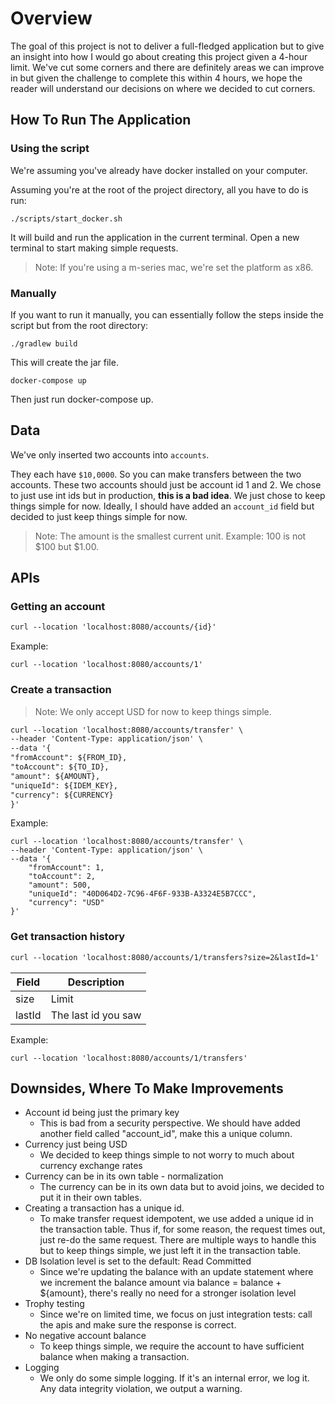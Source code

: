 # Overview

The goal of this project is not to deliver a full-fledged application but to give an insight into how I would go about 
creating this project given a 4-hour limit. We've cut some corners and there are definitely areas we can improve in
but given the challenge to complete this within 4 hours, we hope the reader will understand our decisions on where
we decided to cut corners.


## How To Run The Application

### Using the script

We're assuming you've already have docker installed on your computer.

Assuming you're at the root of the project directory, all you have to do is run:

```shell
./scripts/start_docker.sh
```
It will build and run the application in the current terminal. Open a new terminal to start making simple requests.

> Note: If you're using a m-series mac, we're set the platform as x86.  


### Manually

If you want to run it manually, you can essentially follow the steps inside the script but from the root directory:

```shell
./gradlew build
```

This will create the jar file.

```shell
docker-compose up
```
Then just run docker-compose up.

## Data

We've only inserted two accounts into `accounts`.

They each have `$10,0000`. So you can make transfers between the two accounts. 
These two accounts should just be account id 1 and 2. We chose to just use int ids but in production, **this is a bad idea**.
We just chose to keep things simple for now. Ideally, I should have added an `account_id` field but 
decided to just keep things simple for now.


> Note: The amount is the smallest current unit. Example: 100 is not $100 but $1.00.

## APIs

### Getting an account

```markdown
curl --location 'localhost:8080/accounts/{id}'
```

Example:
```shell
curl --location 'localhost:8080/accounts/1'
```

### Create a transaction

> Note: We only accept USD for now to keep things simple.

```markdown
curl --location 'localhost:8080/accounts/transfer' \
--header 'Content-Type: application/json' \
--data '{
"fromAccount": ${FROM_ID},
"toAccount": ${TO_ID},
"amount": ${AMOUNT},
"uniqueId": ${IDEM_KEY},
"currency": ${CURRENCY}
}'
```

Example:
```shell
curl --location 'localhost:8080/accounts/transfer' \
--header 'Content-Type: application/json' \
--data '{
    "fromAccount": 1,
    "toAccount": 2,
    "amount": 500,
    "uniqueId": "40D064D2-7C96-4F6F-933B-A3324E5B7CCC",
    "currency": "USD"
}'
```


### Get transaction history

```markdown
curl --location 'localhost:8080/accounts/1/transfers?size=2&lastId=1'
```

| Field  | Description         |
|--------|---------------------|
 | size   | Limit               |
 | lastId | The last id you saw |

Example:

```shell
curl --location 'localhost:8080/accounts/1/transfers'
```

## Downsides, Where To Make Improvements

- Account id being just the primary key
  - This is bad from a security perspective. We should have added another field called "account_id", make this a unique column. 
- Currency just being USD
  - We decided to keep things simple to not worry to much about currency exchange rates
- Currency can be in its own table - normalization
  - The currency can be in its own data but to avoid joins, we decided to put it in their own tables.
- Creating a transaction has a unique id.
  - To make transfer request idempotent, we use added a unique id in the transaction table. Thus if, for some reason, the request times out, just re-do the same request. There are multiple ways to handle this but to keep things simple, we just left it in the transaction table.
- DB Isolation level is set to the default:  Read Committed
  - Since we're updating the balance with an update statement where we increment the balance amount via balance = balance + ${amount}, there's really no need for a stronger isolation level
- Trophy testing
  - Since we're on limited time, we focus on just integration tests: call the apis and make sure the response is correct.
- No negative account balance
  - To keep things simple, we require the account to have sufficient balance when making a transaction.
- Logging
  - We only do some simple logging. If it's an internal error, we log it. Any data integrity violation, we output a warning.
